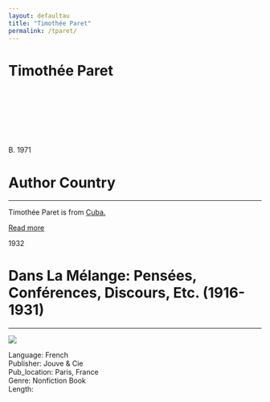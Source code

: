 ```yaml
---
layout: defaultau
title: "Timothée Paret"
permalink: /tparet/
---
```

<!-- partial:index.partial.html -->
<div class="content">
     <h1>Timothée Paret</h1>
    <div class="quote">
        <div><img src="" class="logo"></div>
    </div>
    <div class="timeline">
        <div style="padding-bottom:100px;"></div>
        <div class="block">
             <div class="date right"><p class="right"> B. 1971 </p></div>
            <div class="dot"></div>
            <div class="left first">
            <div class="author_country">
                <h1>Author Country</h1><hr>
          <div class="aclocation">  <p>Timothée Paret is from <a href="{{ site.baseurl }}/14">Cuba.</a></p></div>
              <div class="acreadmore">  <a href="NA" target="_blank">Read more</a></div>
            </div>
            </div>
        <div class="block">
            <div class="date left"><p class="left">1932</p></div>
            <div class="dot"></div>
            <div class="right">
                <h1>Dans La Mélange: Pensées, Conférences, Discours, Etc. (1916-1931)</h1><hr>
                <p><img src="https://pictures.abebooks.com/inventory/md/md30333753769.jpg"></p>
                <p>
                Language: French<br/>
                Publisher: Jouve & Cie<br/>
                Pub_location: Paris, France<br/>
                Genre: Nonfiction Book<br/>
                Length: <br/>                   </p>
            </div>
        </div>
